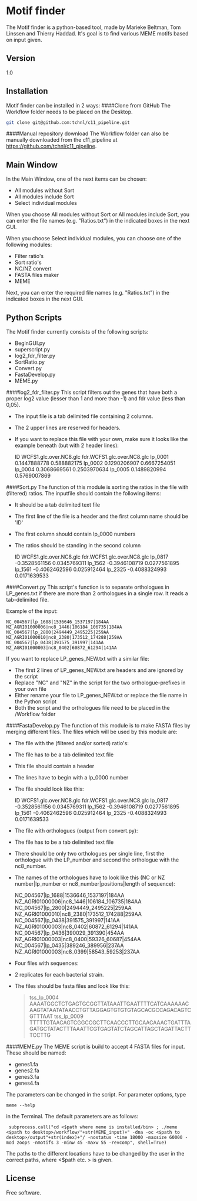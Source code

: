 Motif finder
=========

The Motif finder is a python-based tool, made by Marieke Beltman, Tom Linssen and Thierry Haddad. It's goal is to find various MEME motifs based on input given.

Version
----

1.0


Installation
--------------
Motif finder can be installed in 2 ways:
####Clone from GitHub
The Workflow folder needs to be placed on the Desktop.
```sh
git clone git@github.com:tchnl/c11_pipeline.git
```
####Manual repository download
The Workflow folder can also be manually downloaded from the c11_pipeline at https://github.com/tchnl/c11_pipeline.

Main Window
----
In the Main Window, one of the next items can be chosen:
- All modules without Sort
- All modules include Sort
- Select individual modules

When you choose All modules without Sort or All modules include Sort, you can enter the file names (e.g. "Ratios.txt") in the indicated boxes in the next GUI.

When you choose Select individual modules, you can choose one of the following modules: 
- Filter ratio's
- Sort ratio's
- NC/NZ convert
- FASTA files maker
- MEME 

Next, you can enter the required file names (e.g. "Ratios.txt") in the indicated boxes in the next GUI.

Python Scripts
-----------

The Motif finder currently consists of the following scripts:

  - BeginGUI.py
  - superscript.py
  - log2_fdr_filter.py
  - SortRatio.py
  - Convert.py
  - FastaDevelop.py
  - MEME.py
  
####log2_fdr_filter.py
This script filters out the genes that have both a proper log2 value (lesser than 1 and more than -1) and fdr value (less than 0,05). 
- The input file is a tab delimited file containing 2 columns. 
- The 2 upper lines are reserved for headers. 
- If you want to replace this file with your own, make sure it looks like the example beneath (but with 2 header lines):


    ID	WCFS1.glc.over.NC8.glc	fdr.WCFS1.glc.over.NC8.glc
    lp_0001	0.1447888778	0.588882175
    lp_0002	0.1290206907	0.6667254051
    lp_0004	0.3068669561	0.2503970634
    lp_0005	0.1489820994	0.5769007869

####Sort.py
The function of this module is sorting the ratios in the file with (filtered) ratios.
The inputfile should contain the following items:
- It should be a tab delimited text file
- The first line of the file is a header and the first column name should be 'ID'
- The first column should contain lp_0000 numbers
- The ratios should be standing in the second column


    ID	    WCFS1.glc.over.NC8.glc	fdr.WCFS1.glc.over.NC8.glc
    lp_0817	-0.3528561156	        0.0345769311
    lp_1562	-0.3946108719	        0.0277561895
    lp_1561	-0.4062462596	        0.025912464
    lp_2325	-0.4088324993	        0.0171639533

####Convert.py
This script's function is to separate orthologues in LP_genes.txt if there are more than 2 orthologues in a single row. It reads a tab-delimited file.

Example of the input:

    NC_004567|lp_1688|1536646_1537197|184AA	NZ_AGRI01000006|nc8_1446|106184_106735|184AA
    NC_004567|lp_2800|2494449_2495225|259AA	NZ_AGRI01000010|nc8_2380|173512_174288|259AA
    NC_004567|lp_0438|391575_391997|141AA	NZ_AGRI01000003|nc8_0402|60872_61294|141AA


If you want to replace LP_genes_NEW.txt with a similar file:
- The first 2 lines of LP_genes_NEW.txt are headers and are ignored by the script
- Replace "NC" and "NZ" in the script for the two orthologue-prefixes in your own file
- Either rename your file to LP_genes_NEW.txt or replace the file name in the Python script
- Both the script and the orthologues file need to be placed in the /Workflow folder	
	
####FastaDevelop.py
The function of this module is to make FASTA files by merging different files.
The files which will be used by this module are:
- The file with the (filtered and/or sorted) ratio's:
 - The file has to be a tab delimited text file
 - This file should contain a header
 - The lines have to begin with a lp_0000 number
 - The file should look like this:


    ID	    WCFS1.glc.over.NC8.glc	fdr.WCFS1.glc.over.NC8.glc
    lp_0817	-0.3528561156	        0.0345769311
    lp_1562	-0.3946108719	        0.0277561895
    lp_1561	-0.4062462596	        0.025912464
    lp_2325	-0.4088324993	        0.0171639533


- The file with orthologues (output from convert.py):
 - The file has to be a tab delimited text file
 - There should be only two orthologues per single line, first the orthologue with the LP_number and second the orthologue with the nc8_number.
 - The names of the orthologues have to look like this (NC or NZ number|lp_number or nc8_number|positions|length of sequence):


    NC_004567|lp_1688|1536646_1537197|184AA NZ_AGRI01000006|nc8_1446|106184_106735|184AA
    NC_004567|lp_2800|2494449_2495225|259AA NZ_AGRI01000010|nc8_2380|173512_174288|259AA
    NC_004567|lp_0438|391575_391997|141AA   NZ_AGRI01000003|nc8_0402|60872_61294|141AA
    NC_004567|lp_0436|390029_391390|454AA   NZ_AGRI01000003|nc8_0400|59326_60687|454AA
    NC_004567|lp_0435|389246_389956|237AA   NZ_AGRI01000003|nc8_0399|58543_59253|237AA


- Four files with sequences:
 - 2 replicates for each bacterial strain.
 - The files should be fasta files and look like this:

    
    >tss_lp_0004
    AAAATGGCTCTGAGTGCGGTTATAAATTGAATTTTCATCAAAAAACAAGTATAATATAACCTGTTAGGAGTGTGTGTAGCACGCCAGACAGTCGTTTAAT
    >tss_lp_0009
    TTTTTGTAACAGTCGGCCGCTTCAACCCTTGCAACAAACTGATTTAGATGCTATACTTTAAATTCGTGAGTATCTAGCATTAGCTAGATTACTTTCCTTG

####MEME.py
The MEME script is build to accept 4 FASTA files for input. These should be named:
- genes1.fa
- genes2.fa
- genes3.fa
- genes4.fa

The parameters can be changed in the script. For parameter options, type 

    meme --help
    
in the Terminal. The default parameters are as follows:

     subprocess.call("cd <$path where meme is installed/bin> ; ./meme <$path to desktop>/workflow/"+str(MEME_input)+" -dna -oc <$path to desktop>/output"+str(index)+"/ -nostatus -time 18000 -maxsize 60000 -mod zoops -nmotifs 3 -minw 45 -maxw 55 -revcomp", shell=True)

The paths to the different locations have to be changed by the user in the correct paths, where <$path etc. > is given.



License
----

Free software.